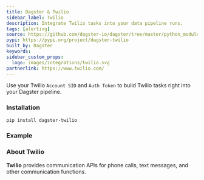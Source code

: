 ```yaml
---
title: Dagster & Twilio
sidebar_label: Twilio
description: Integrate Twilio tasks into your data pipeline runs.
tags: [alerting]
source: https://github.com/dagster-io/dagster/tree/master/python_modules/libraries/dagster-twilio
pypi: https://pypi.org/project/dagster-twilio
built_by: Dagster
keywords:
sidebar_custom_props:
  logo: images/integrations/twilio.svg
partnerlink: https://www.twilio.com/
---
```


Use your Twilio `Account SID` and `Auth Token` to build Twilio tasks right into your Dagster pipeline.

### Installation

```bash
pip install dagster-twilio
```

### Example

<CodeExample path="docs_snippets/docs_snippets/integrations/twilio.py" language="python" />

### About Twilio

**Twilio** provides communication APIs for phone calls, text messages, and other communication functions.
